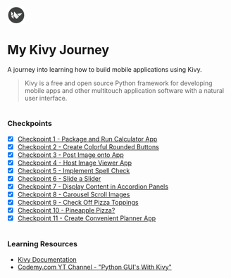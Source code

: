 <img src="images/Kivy_logo.png" width="40" height="40"> <br/>
# My Kivy Journey 
A journey into learning how to build mobile applications using Kivy.
<br/>
> Kivy is a free and open source Python framework for developing mobile apps and other multitouch application software with a natural user interface.
#
### Checkpoints
- [x] [Checkpoint 1 - Package and Run Calculator App](https://github.com/angelptli/my_kivy_journey/tree/master/exercises/01_calc)
- [x] [Checkpoint 2 - Create Colorful Rounded Buttons](https://github.com/angelptli/my_kivy_journey/tree/master/exercises/02_color_round_buttons)
- [x] [Checkpoint 3 - Post Image onto App](https://github.com/angelptli/my_kivy_journey/tree/master/exercises/03_upload_image)
- [x] [Checkpoint 4 - Host Image Viewer App](https://github.com/angelptli/my_kivy_journey/tree/master/exercises/04_image_view)
- [x] [Checkpoint 5 - Implement Spell Check](https://github.com/angelptli/my_kivy_journey/tree/master/exercises/05_spell_check)
- [x] [Checkpoint 6 - Slide a Slider](https://github.com/angelptli/my_kivy_journey/tree/master/exercises/06_slider)
- [x] [Checkpoint 7 - Display Content in Accordion Panels](https://github.com/angelptli/my_kivy_journey/tree/master/exercises/07_accordion)
- [x] [Checkpoint 8 - Carousel Scroll Images](https://github.com/angelptli/my_kivy_journey/tree/master/exercises/08_carousel)
- [x] [Checkpoint 9 - Check Off Pizza Toppings](https://github.com/angelptli/my_kivy_journey/tree/master/exercises/09_check_box)
- [x] [Checkpoint 10 - Pineapple Pizza?](https://github.com/angelptli/my_kivy_journey/tree/master/exercises/10_radio_button)
- [x] [Checkpoint 11 - Create Convenient Planner App](https://github.com/angelptli/my_kivy_journey/tree/master/exercises/10_radio_button)

#
### Learning Resources
- [Kivy Documentation](https://kivy.org/doc/stable/)
- [Codemy.com YT Channel - "Python GUI's With Kivy"](https://youtube.com/playlist?list=PLCC34OHNcOtpz7PJQ7Tv7hqFBP_xDDjqg)
